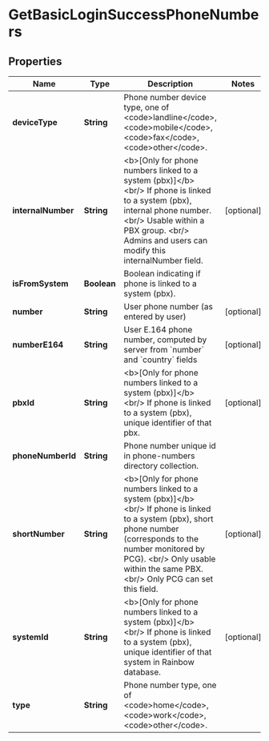 
# GetBasicLoginSuccessPhoneNumbers

## Properties
Name | Type | Description | Notes
------------ | ------------- | ------------- | -------------
**deviceType** | **String** | Phone number device type, one of &lt;code&gt;landline&lt;/code&gt;, &lt;code&gt;mobile&lt;/code&gt;, &lt;code&gt;fax&lt;/code&gt;, &lt;code&gt;other&lt;/code&gt;. | 
**internalNumber** | **String** | &lt;b&gt;[Only for phone numbers linked to a system (pbx)]&lt;/b&gt; &lt;br/&gt; If phone is linked to a system (pbx), internal phone number. &lt;br/&gt; Usable within a PBX group. &lt;br/&gt; Admins and users can modify this internalNumber field. |  [optional]
**isFromSystem** | **Boolean** | Boolean indicating if phone is linked to a system (pbx). | 
**number** | **String** | User phone number (as entered by user) |  [optional]
**numberE164** | **String** | User E.164 phone number, computed by server from &#x60;number&#x60; and &#x60;country&#x60; fields |  [optional]
**pbxId** | **String** | &lt;b&gt;[Only for phone numbers linked to a system (pbx)]&lt;/b&gt; &lt;br/&gt; If phone is linked to a system (pbx), unique identifier of that pbx. |  [optional]
**phoneNumberId** | **String** | Phone number unique id in phone-numbers directory collection. | 
**shortNumber** | **String** | &lt;b&gt;[Only for phone numbers linked to a system (pbx)]&lt;/b&gt; &lt;br/&gt; If phone is linked to a system (pbx), short phone number (corresponds to the number monitored by PCG). &lt;br/&gt; Only usable within the same PBX. &lt;br/&gt; Only PCG can set this field. |  [optional]
**systemId** | **String** | &lt;b&gt;[Only for phone numbers linked to a system (pbx)]&lt;/b&gt; &lt;br/&gt; If phone is linked to a system (pbx), unique identifier of that system in Rainbow database. |  [optional]
**type** | **String** | Phone number type, one of &lt;code&gt;home&lt;/code&gt;, &lt;code&gt;work&lt;/code&gt;, &lt;code&gt;other&lt;/code&gt;. | 



